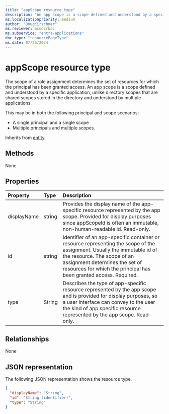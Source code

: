 ```yaml
---
title: "appScope resource type"
description: "An app scope is a scope defined and understood by a specific application."
ms.localizationpriority: medium
author: "DougKirschner"
ms.reviewer: msodsrbac
ms.subservice: "entra-applications"
doc_type: "resourcePageType"
ms.date: 07/26/2024
---
```


# appScope resource type

The scope of a role assignment determines the set of resources for which the principal has been granted access. An app scope is a scope defined and understood by a specific application, unlike directory scopes that are shared scopes stored in the directory and understood by multiple applications.

This may be in both the following principal and scope scenarios:
+ A single principal and a single scope
+ Multiple principals and multiple scopes.
	
Inherits from [entity](entity.md).

## Methods
None

## Properties

| Property | Type | Description |
|:-------- |:---- |:----------- |
| displayName | string | Provides the display name of the app-specific resource represented by the app scope. Provided for display purposes since appScopeId is often an immutable, non-human-readable id. Read-only. |
| id | string | Identifier of an app-specific container or resource representing the scope of the assignment. Usually the immutable id of the resource. The scope of an assignment determines the set of resources for which the principal has been granted access. Required. |
| type | String | Describes the type of app-specific resource represented by the app scope and is provided for display purposes, so a user interface can convey to the user the kind of app specific resource represented by the app scope. Read-only. |

## Relationships

None

## JSON representation

The following JSON representation shows the resource type.

<!-- {
  "blockType": "resource",
  "keyProperty": "id",
  "@odata.type": "microsoft.graph.appScope"
}-->

```json
{
  "displayName": "String",
  "id": "String (identifier)",
  "type": "String"
}
```

<!-- uuid: 8fcb5dbc-d5aa-4681-8e31-b001d5168d79
2015-10-25 14:57:30 UTC -->
<!--
{
  "type": "#page.annotation",
  "description": "appScope resource",
  "keywords": "",
  "section": "documentation",
  "tocPath": "",
  "suppressions": []
}
-->
